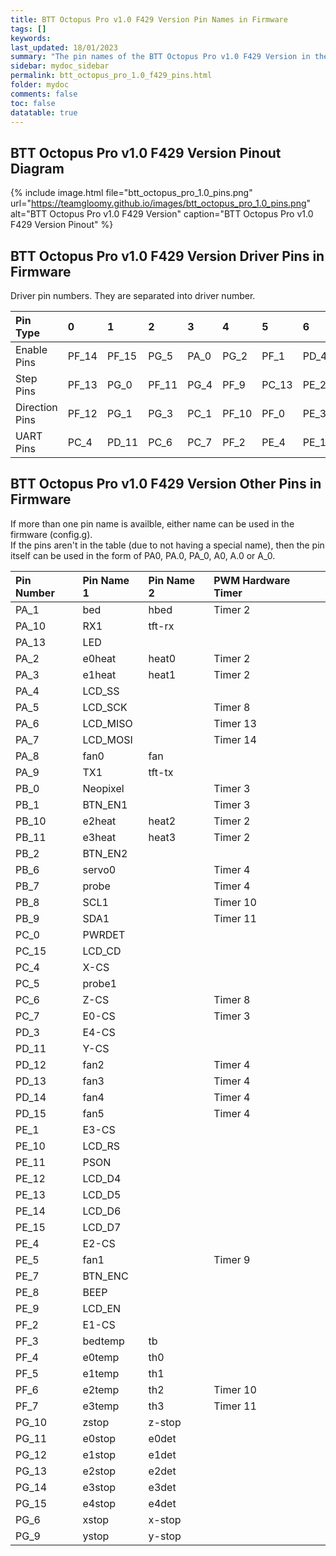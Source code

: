 ```yaml
---
title: BTT Octopus Pro v1.0 F429 Version Pin Names in Firmware
tags: []
keywords: 
last_updated: 18/01/2023
summary: "The pin names of the BTT Octopus Pro v1.0 F429 Version in the firmware"
sidebar: mydoc_sidebar
permalink: btt_octopus_pro_1.0_f429_pins.html
folder: mydoc
comments: false
toc: false
datatable: true
---
```


## BTT Octopus Pro v1.0 F429 Version Pinout Diagram

{% include image.html file="btt_octopus_pro_1.0_pins.png" url="https://teamgloomy.github.io/images/btt_octopus_pro_1.0_pins.png" alt="BTT Octopus Pro v1.0 F429 Version" caption="BTT Octopus Pro v1.0 F429 Version Pinout" %}

## BTT Octopus Pro v1.0 F429 Version Driver Pins in Firmware

Driver pin numbers. They are separated into driver number.

<div class="datatable-begin"></div>

|Pin Type|0|1|2|3|4|5|6|7|
| :------------- |:-------------|:-------------|:-------------|:-------------|:-------------|:-------------|:-------------|:-------------|
|Enable Pins|PF_14|PF_15|PG_5|PA_0|PG_2|PF_1|PD_4|PE_0|
|Step Pins|PF_13|PG_0|PF_11|PG_4|PF_9|PC_13|PE_2|PE_6|
|Direction Pins|PF_12|PG_1|PG_3|PC_1|PF_10|PF_0|PE_3|PA_14|
|UART Pins|PC_4|PD_11|PC_6|PC_7|PF_2|PE_4|PE_1|PD_3|

<div class="datatable-end"></div>

## BTT Octopus Pro v1.0 F429 Version Other Pins in Firmware 

If more than one pin name is availble, either name can be used in the firmware (config.g).  
If the pins aren't in the table (due to not having a special name), then the pin itself can be used in the form of PA0, PA.0, PA_0, A0, A.0 or A_0.

<div class="datatable-begin"></div>

|Pin Number|Pin Name 1|Pin Name 2|PWM Hardware Timer|
| :------------- |:-------------|:-------------|:-------------|
|PA_1|bed|hbed|Timer 2|
|PA_10|RX1|tft-rx||
|PA_13|LED|||
|PA_2|e0heat|heat0|Timer 2|
|PA_3|e1heat|heat1|Timer 2|
|PA_4|LCD_SS|||
|PA_5|LCD_SCK||Timer 8|
|PA_6|LCD_MISO||Timer 13|
|PA_7|LCD_MOSI||Timer 14|
|PA_8|fan0|fan||
|PA_9|TX1|tft-tx||
|PB_0|Neopixel||Timer 3|
|PB_1|BTN_EN1||Timer 3|
|PB_10|e2heat|heat2|Timer 2|
|PB_11|e3heat|heat3|Timer 2|
|PB_2|BTN_EN2|||
|PB_6|servo0||Timer 4|
|PB_7|probe||Timer 4|
|PB_8|SCL1||Timer 10|
|PB_9|SDA1||Timer 11|
|PC_0|PWRDET|||
|PC_15|LCD_CD|||
|PC_4|X-CS|||
|PC_5|probe1|||
|PC_6|Z-CS||Timer 8|
|PC_7|E0-CS||Timer 3|
|PD_3|E4-CS|||
|PD_11|Y-CS|||
|PD_12|fan2||Timer 4|
|PD_13|fan3||Timer 4|
|PD_14|fan4||Timer 4|
|PD_15|fan5||Timer 4|
|PE_1|E3-CS|||
|PE_10|LCD_RS|||
|PE_11|PSON|||
|PE_12|LCD_D4|||
|PE_13|LCD_D5|||
|PE_14|LCD_D6|||
|PE_15|LCD_D7|||
|PE_4|E2-CS|||
|PE_5|fan1||Timer 9|
|PE_7|BTN_ENC|||
|PE_8|BEEP|||
|PE_9|LCD_EN|||
|PF_2|E1-CS|||
|PF_3|bedtemp|tb||
|PF_4|e0temp|th0||
|PF_5|e1temp|th1||
|PF_6|e2temp|th2|Timer 10|
|PF_7|e3temp|th3|Timer 11|
|PG_10|zstop|z-stop||
|PG_11|e0stop|e0det||
|PG_12|e1stop|e1det||
|PG_13|e2stop|e2det||
|PG_14|e3stop|e3det||
|PG_15|e4stop|e4det||
|PG_6|xstop|x-stop||
|PG_9|ystop|y-stop||

<div class="datatable-end"></div>